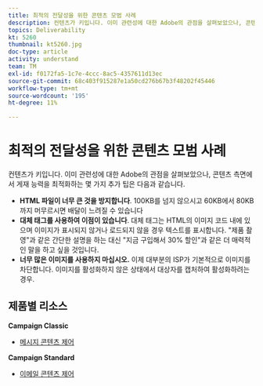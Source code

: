 ```yaml
---
title: 최적의 전달성을 위한 콘텐츠 모범 사례
description: 컨텐츠가 키입니다. 이미 관련성에 대한 Adobe의 관점을 살펴보았으나, 콘텐츠 측면에서 게재 능력을 최적화하는 몇 가지 추가 팁은 다음과 같습니다.
topics: Deliverability
kt: 5260
thumbnail: kt5260.jpg
doc-type: article
activity: understand
team: TM
exl-id: f0172fa5-1c7e-4ccc-8ac5-4357611d13ec
source-git-commit: 68c403f915287e1a50cd276b67b3f48202f45446
workflow-type: tm+mt
source-wordcount: '195'
ht-degree: 11%

---
```


# 최적의 전달성을 위한 콘텐츠 모범 사례

컨텐츠가 키입니다. 이미 관련성에 대한 Adobe의 관점을 살펴보았으나, 콘텐츠 측면에서 게재 능력을 최적화하는 몇 가지 추가 팁은 다음과 같습니다.

* **HTML 파일이 너무 큰 것을 방지합니다**. 100KB를 넘지 않으시고 60KB에서 80KB까지 머무르시면 배달이 느려질 수 있습니다
* **대체 태그를 사용하여 이점이 있습니다**. 대체 태그는 HTML의 이미지 코드 내에 있으며 이미지가 표시되지 않거나 로드되지 않을 경우 텍스트를 표시합니다. &quot;제품 촬영&quot;과 같은 간단한 설명을 하는 대신 &quot;지금 구입해서 30% 할인&quot;과 같은 더 매력적인 말을 하고 싶을 것입니다.
* **너무 많은 이미지를 사용하지 마십시오.** 이제 대부분의 ISP가 기본적으로 이미지를 차단합니다. 이미지를 활성화하지 않은 상태에서 대상자를 캡처하여 활성화하려는 경우.

## 제품별 리소스

**Campaign Classic**

* [메시지 콘텐츠 제어](https://experienceleague.adobe.com/docs/campaign-classic/using/sending-messages/deliverability-management/control-message-content.html)

**Campaign Standard**

* [이메일 콘텐츠 제어](https://experienceleague.adobe.com/docs/campaign-standard/using/testing-and-sending/managing-deliverability/control-email-content.html#testing-and-sending)
